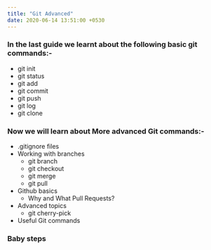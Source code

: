 ```yaml
---
title: "Git Advanced"
date: 2020-06-14 13:51:00 +0530
---
```


### In the last guide we learnt about the following basic git commands:-
* git init
* git status
* git add
* git commit
* git push
* git log
* git clone

### Now we will learn about More advanced Git commands:-
* .gitignore files
* Working with branches
  * git branch
  * git checkout
  * git merge
  * git pull
* Github basics
  * Why and What Pull Requests?
* Advanced topics
  * git cherry-pick
* Useful Git commands

### Baby steps
